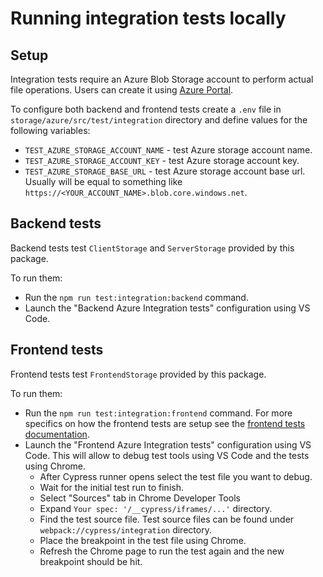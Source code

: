 # Running integration tests locally

## Setup

Integration tests require an Azure Blob Storage account to perform actual file operations. Users can create it using [Azure Portal](https://portal.azure.com/).

To configure both backend and frontend tests create a `.env` file in `storage/azure/src/test/integration` directory and define values for the following variables:
- `TEST_AZURE_STORAGE_ACCOUNT_NAME` - test Azure storage account name.
- `TEST_AZURE_STORAGE_ACCOUNT_KEY` - test Azure storage account key.
- `TEST_AZURE_STORAGE_BASE_URL` - test Azure storage account base url. Usually will be equal to something like `https://<YOUR_ACCOUNT_NAME>.blob.core.windows.net`.

## Backend tests

Backend tests test `ClientStorage` and `ServerStorage` provided by this package.

To run them:
- Run the `npm run test:integration:backend` command.
- Launch the "Backend Azure Integration tests" configuration using VS Code.

## Frontend tests

Frontend tests test `FrontendStorage` provided by this package.

To run them:
- Run the `npm run test:integration:frontend` command. For more specifics on how the frontend tests are setup see the [frontend tests documentation](../../../../../tests/frontend-storage/README.md).
- Launch the "Frontend Azure Integration tests" configuration using VS Code. This will allow to debug test tools using VS Code and the tests using Chrome.
  - After Cypress runner opens select the test file you want to debug.
  - Wait for the initial test run to finish.
  - Select "Sources" tab in Chrome Developer Tools
  - Expand `Your spec: '/__cypress/iframes/...'` directory.
  - Find the test source file. Test source files can be found under `webpack://cypress/integration` directory.
  - Place the breakpoint in the test file using Chrome.
  - Refresh the Chrome page to run the test again and the new breakpoint should be hit.

